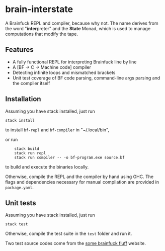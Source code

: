 # brain-interstate

A Brainfuck REPL and compiler, because why not. The name derives from the word "**inter**preter" and the **State** Monad, which is used to manage computations that modify the tape.

## Features

- A fully functional REPL for interpreting Brainfuck line by line
- A [BF -> C -> Machine code] compiler
- Detecting infinite loops and mismatched brackets
- Unit test coverage of BF code parsing, command-line args parsing and the compiler itself

## Installation

Assuming you have stack installed, just run

```
stack install
```

to install `bf-repl` and `bf-compiler` in "~/.local/bin",

 or run

```
    stack build
    stack run repl
    stack run compiler -- -o bf-program.exe source.bf
```

to build and execute the binaries locally.

Otherwise, compile the REPL and the compiler by hand using GHC. The flags and dependencies necessary for manual compilation are provided in `package.yaml`.

## Unit tests

Assuming you have stack installed, just run

```
stack test
```

Otherwise, compile the test suite in the `test` folder and run it.

Two test source codes come from the [some brainfuck fluff](http://www.hevanet.com/cristofd/brainfuck/) website.
